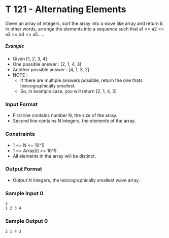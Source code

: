 # T 121 - Alternating Elements

Given an array of integers, sort the array into a wave like array
and return it. In other words, arrange the elements into a sequence
such that a1 >= a2 <= a3 >= a4 <= a5.....

##### Example

-   Given [1, 2, 3, 4]
-   One possible answer : [2, 1, 4, 3]
-   Another possible answer : [4, 1, 3, 2]
-   NOTE :
    -   If there are multiple answers possible, return the one thats
        lexicographically smallest.
    -   So, in example case, you will return [2, 1, 4, 3]

### Input Format

-   First line contains number N, the size of the array.
-   Second line contains N integers, the elements of the array.

### Constraints

-   1 <= N <= 10^5
-   1 <= Array[i] <= 10^5
-   All elements in the array will be distinct.

### Output Format

-   Output N integers, the lexicographically smallest wave array.

### Sample Input 0

```
4
1 2 3 4
```

### Sample Output 0

```
2 1 4 3
```
